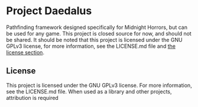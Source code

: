 # Project Daedalus
Pathfinding framework designed specifically for Midnight Horrors, but can be used for any game. This project is closed source for now, and should not be shared. It should be noted that this project is licensed under the GNU GPLv3 license, for more information, see the LICENSE.md file and [the license section](#license).

## License
This project is licensed under the GNU GPLv3 license. For more information, see the LICENSE.md file. When used as a library and other projects, attribution is required 
